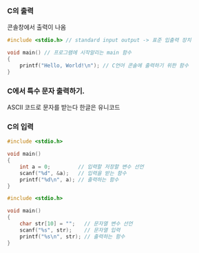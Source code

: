 
### C의 출력

콘솔창에서 출력이 나옴

```cpp
#include <stdio.h> // standard input output -> 표준 입출력 장치

void main() // 프로그램에 시작알리는 main 함수
{
    printf("Hello, World!\n"); // C언어 콘솔에 출력하기 위한 함수
}
```

### C에서 특수 문자 출력하기.

ASCII 코드로 문자를 받는다 한글은 유니코드

### C의 입력

```c
#include <stdio.h>

void main()
{
    int a = 0;         // 입력할 저장할 변수 선언
    scanf("%d", &a);   // 입력을 받는 함수
    printf("%d\n", a); // 출력하는 함수
}
```

```c
#include <stdio.h>

void main()
{
    char str[10] = "";   // 문자열 변수 선언
    scanf("%s", str);    // 문자열 입력
    printf("%s\n", str); // 출력하는 함수
}
```

